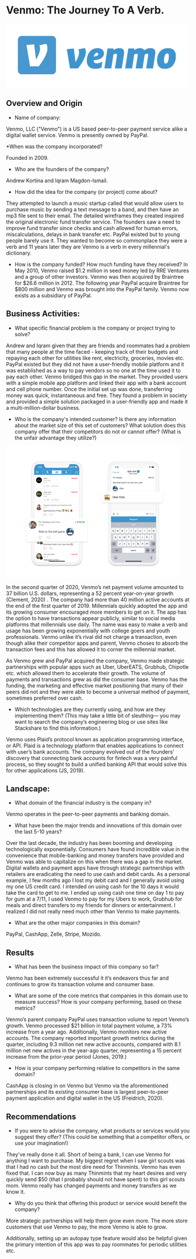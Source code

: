 # Venmo: The Journey To A Verb.
 
 ![](/images/Venmo-4.png)

## Overview and Origin
* Name of company: 
 
Venmo, LLC ("Venmo") is a US based peer-to-peer payment service alike a digital wallet service. Venmo is presently owned by PayPal.
 
*When was the company incorporated? 
 
Founded in 2009.
 
* Who are the founders of the company? 
 
Andrew Kortina and Iqram Magdon-Ismail.
 
* How did the idea for the company (or project) come about?

They attempted to launch a music startup called that would allow users to purchase music by sending a text message to a band, and then have an mp3 file sent to their email. The detailed wireframes they created inspired the original electronic fund transfer service. The founders saw a need to improve fund transfer since checks and cash allowed for human errors, miscalculations, delays in bank transfer etc. PayPal existed but to young people barely use it. They wanted to become so commonplace they were a verb and 11 years later they are Venmo is a verb in every millennial's dictionary.
 
* How is the company funded? How much funding have they received? In May 2010, Venmo raised $1.2 million in seed money led by RRE Ventures and a group of other investors. Venmo was then acquired by Braintree for $26.6 million in 2012. The following year PayPal acquire Braintree for $800 million and Venmo was brought into the PayPal family. Venmo now exists as a subsidiary of PayPal.
 
## Business Activities:
* What specific financial problem is the company or project trying to solve?
 
Andrew and Iqram given that they are friends and roommates had a problem that many people at the time faced - keeping track of their budgets and repaying each other for utilities like rent, electricity, groceries, movies etc. PayPal existed but they did not have a user-friendly mobile platform and it was established as a way to pay vendors so no one at the time used it to pay each other. Venmo bridged this gap in the market. They provided users with a simple mobile app platform and linked their app with a bank account and cell phone number. Once the initial set up was done, transferring money was quick, instantaneous and free. They found a problem in society and provided a simple solution packaged in a user-friendly app and made it a multi-million-dollar business.
 
* Who is the company's intended customer?  Is there any information about the market size of this set of customers?
What solution does this company offer that their competitors do not or cannot offer? (What is the unfair advantage they utilize?)
 
![](/images/Uber-Venmo-Image.jpg)

In the second quarter of 2020, Venmo’s net payment volume amounted to 37 billion U.S. dollars, representing a 52 percent year-on-year growth (Clement, 2020) . The company had more than 40 million active accounts at the end of the first quarter of 2019. Millennials quickly adopted the app and its growing consumer encouraged more members to get on it. The app has the option to have transactions appear publicly, similar to social media platforms that millennials use daily. The name was easy to make a verb and usage has been growing exponentially with college goers and youth professionals. Venmo unlike it’s rival did not charge a transaction, even though alike their competitor apps and parent, Venmo choses to absorb the transaction fees and this has allowed it to corner the millennial market.
 
As Venmo grew and PayPal acquired the company, Venmo made strategic partnerships with popular apps such as Uber, UberEATS, Grubhub, Chipotle etc. which allowed them to accelerate their growth. The volume of payments and transactions grew as did the consumer base. Venmo has the funding, the marketing and effective market positioning that many of their peers did not and they were able to become a universal method of payment, sometimes preferred over cash. 
 
* Which technologies are they currently using, and how are they implementing them? (This may take a little bit of sleuthing–– you may want to search the company’s engineering blog or use sites like Stackshare to find this information.)

Venmo uses Plaid’s protocol known as application programming interface, or API. Plaid is a technology platform that enables applications to connect with user’s bank accounts. The company evolved out of the founders’ discovery that connecting bank accounts for fintech was a very painful process, so they sought to build a unified banking API that would solve this for other applications (JS, 2019).

## Landscape:
* What domain of the financial industry is the company in?

Venmo operates in the peer-to-peer payments and banking domain.

* What have been the major trends and innovations of this domain over the last 5-10 years? 

Over the last decade, the industry has been booming and developing technologically exponentially. Consumers have found incredible value in the convenience that mobile-banking and money transfers have provided and Venmo was able to capitalize on this when there was a gap in the market. Digital wallets and payment apps have through strategic partnerships with retailers are eradicating the need to use cash and debit cards. As a personal example, I few months ago I lost my debit card and I generally avoid using my one US credit card. I intended on using cash for the 10 days it would take the card to get to me. I ended up using cash one time on day 1 to pay for gum at a 7/11, I used Venmo to pay for my Ubers to work, Grubhub for meals and direct transfers to my friends for dinners or entertainment. I realized I did not really need much other than Venmo to make payments.

* What are the other major companies in this domain?

PayPal, CashApp, Zelle, Stripe, Mozido. 

## Results
* What has been the business impact of this company so far?

Venmo has been extremely successful it it’s endeavors thus far and continues to grow its transaction volume and consumer base. 
* What are some of the core metrics that companies in this domain use to measure success? How is your company performing, based on these metrics?

Venmo’s parent company PayPal uses transaction volume to report Venmo’s growth. Venmo processed $21 billion in total payment volume, a 73% increase from a year ago. Additionally, Venmo monitors new active accounts. The company reported important growth metrics during the quarter, including 9.3 million net new active accounts, compared with 8.1 million net new actives in the year-ago quarter, representing a 15 percent increase from the prior-year period (Jones, 2019.)

* How is your company performing relative to competitors in the same domain?

CashApp is closing in on Venmo but Venmo via the aforementioned partnerships and its existing consumer base is largest peer-to-peer payment application and digital wallet in the US (Freidrich, 2020).

## Recommendations
* If you were to advise the company, what products or services would you suggest they offer? (This could be something that a competitor offers, or use your imagination!)

They’ve really done it all. Short of being a bank, I can use Venmo for anything I want to purchase. My biggest regret when I saw girl scouts was that I had no cash but the most dire need for Thinmints. Venmo has even fixed that. I can now buy as many Thinmints that my heart desires and very quickly send $50 (that I probably should not have spent) to this girl scouts mom. Venmo really has changed payments and money transfers as we know it. 

* Why do you think that offering this product or service would benefit the company?

More strategic partnerships will help them grow even more. The more store customers that use Venmo to pay, the more Venmo is able to grow.

Additionally, setting up an autopay type feature would also be helpful given the primary intention of this app was to pay roommates for periodic utilities etc. 

